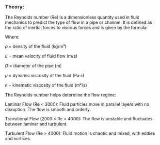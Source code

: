 ### Theory:

The Reynolds number (Re) is a dimensionless quantity used in fluid mechanics to predict the type of flow in a pipe or channel. It is defined as the ratio of inertial forces to viscous forces and is given by the formula:

Where:

𝜌 = density of the fluid (kg/m³)

𝑢 = mean velocity of fluid flow (m/s)

𝐷 = diameter of the pipe (m)

𝜇 = dynamic viscosity of the fluid (Pa·s)

𝜈 = kinematic viscosity of the fluid (m²/s)

The Reynolds number helps determine the flow regime:

Laminar Flow (Re < 2000): Fluid particles move in parallel layers with no disruption. The flow is smooth and orderly.

Transitional Flow (2000 < Re < 4000): The flow is unstable and fluctuates between laminar and turbulent.

Turbulent Flow (Re > 4000): Fluid motion is chaotic and mixed, with eddies and vortices.
